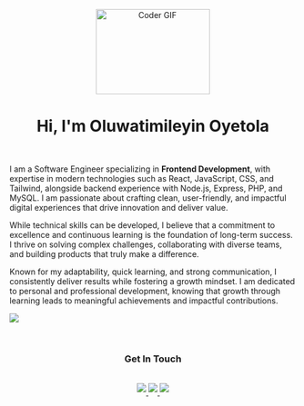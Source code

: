 <p align="center">
  <img src="https://media.giphy.com/media/SWoSkN6DxTszqIKEqv/giphy.gif" alt="Coder GIF" width="200" height="150">
</p>
<h1 align="center">Hi, I'm Oluwatimileyin Oyetola</h1>

<br/>
<p>
I am a Software Engineer specializing in <b>Frontend Development</b>, with expertise in modern technologies such as React, JavaScript, CSS, and Tailwind, alongside backend experience with Node.js, Express, PHP, and MySQL. I am passionate about crafting clean, user-friendly, and impactful digital experiences that drive innovation and deliver value.

While technical skills can be developed, I believe that a commitment to excellence and continuous learning is the foundation of long-term success. I thrive on solving complex challenges, collaborating with diverse teams, and building products that truly make a difference.

Known for my adaptability, quick learning, and strong communication, I consistently deliver results while fostering a growth mindset. I am dedicated to personal and professional development, knowing that growth through learning leads to meaningful achievements and impactful contributions.
</p>

<img src="https://user-images.githubusercontent.com/73097560/115834477-dbab4500-a447-11eb-908a-139a6edaec5c.gif"></a>

<br/>


<h3 align="center">Get In Touch</h3>
<br/>
<div align="center">
  <a href="https://www.linkedin.com/in/oluwatimileyin-oyetola-b63392221" target="_blank" >
    <img src="https://img.shields.io/badge/LinkedIn-0e76a8?style=for-the-badge&logo=linkedin&logoColor=white"  style="margin-bottom: 5px;" />
    </a>
    <a href="https://www.instagram.com/timmystroge_" target="_blank">
    <img src="https://img.shields.io/badge/instagram-%ff5851db.svg?color=f02b9a&style=for-the-badge&logo=instagram&logoColor=white" t=instagram style="margin-bottom: 5px;" />
    </a>
    <a href="https://twitter.com/timmystroge" target="_blank" >
    <img src="https://img.shields.io/badge/Twitter-00B2FF?style=for-the-badge&logo=twitter&logoColor=white"  style="margin-bottom: 5px;" />
    </a>
</div>


